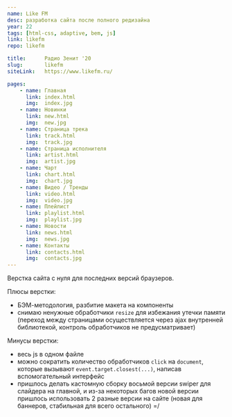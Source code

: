 ```yaml
---
name: Like FM
desc: разработка сайта после полного редизайна
year: 22
tags: [html-css, adaptive, bem, js]
link: likefm
repo: likefm

title:      Радио Зенит '20
slug:       likefm
siteLink:   https://www.likefm.ru/

pages:
    - name: Главная
      link: index.html
      img:  index.jpg
    - name: Новинки
      link: new.html
      img:  new.jpg
    - name: Страница трека
      link: track.html
      img:  track.jpg
    - name: Страница исполнителя
      link: artist.html
      img:  artist.jpg
    - name: Чарт
      link: chart.html
      img:  chart.jpg
    - name: Видео / Тренды
      link: video.html
      img:  video.jpg
    - name: Плейлист
      link: playlist.html
      img:  playlist.jpg
    - name: Новости
      link: news.html
      img:  news.jpg
    - name: Контакты
      link: contacts.html
      img:  contacts.jpg
---
```


Верстка сайта с нуля для последних версий браузеров.

Плюсы верстки:
- БЭМ-методология, разбитие макета на компоненты
- снимаю ненужные обработчики <code>resize</code> для избежания утечки памяти (переход между страницами осуществляется через ajax внутренней библиотекой, контроль обработчиков не предусматривает)

Минусы верстки:
- весь js в одном файле
- можно сократить количество обработчиков <code>click</code> на <code>document</code>, которые вызывают <code>event.target.closest(...)</code>, написав вспомогательный интерфейс
- пришлось делать кастомную сборку восьмой версии swiper для слайдера на главной, и из-за некоторых багов новой версии пришлось использовать 2 разные версии на сайте (новая для баннеров, стабильная для всего остального) =/
